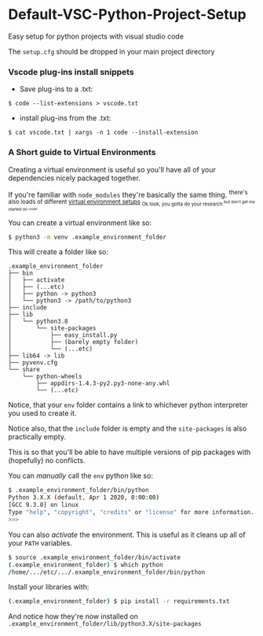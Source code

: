 # Default-VSC-Python-Project-Setup

Easy setup for python projects with visual studio code

The `setup.cfg` should be dropped in your main project directory


### Vscode plug-ins install snippets

* Save plug-ins to a .txt:

``` 
$ code --list-extensions > vscode.txt
```

* install plug-ins from the .txt:

``` 
$ cat vscode.txt | xargs -n 1 code --install-extension
```

### A Short guide to Virtual Environments

Creating a virtual environment is useful so you'll have all of your 
dependencies nicely packaged together.

If you're familiar with `node_modules` they're basically the same thing.
<sup>there's also loads of different [virtual environment setups](https://stackoverflow.com/a/41573588)
<sub>Ok look, you gotta do your research <sup>but don't get me started on <sub><sup>conda!</sup></sub>
</sup>
</sub>
</sup>

You can create a virtual environment like so:

``` bash 
$ python3 -m venv .example_environment_folder
``` 

This will create a folder like so:

```
.example_environment_folder
├── bin
│   ├── activate
│   ├── (...etc)
│   ├── python -> python3
│   └── python3 -> /path/to/python3
├── include
├── lib
│   └── python3.8
│       └── site-packages
│           ├── easy_install.py
│           ├── (barely empty folder)
│           └── (...etc)
├── lib64 -> lib
├── pyvenv.cfg
└── share
    └── python-wheels
        ├── appdirs-1.4.3-py2.py3-none-any.whl
        └── (...etc)
``` 

Notice, that your `env` folder contains a link to whichever python interpreter
you used to create it.

Notice also, that the `include` folder is empty and the `site-packages` is also
practically empty.

This is so that you'll be able to have multiple versions of pip packages with
(hopefully) no conflicts.

You can _manually_ call the `env` python like so:

```bash
$ .example_environment_folder/bin/python
Python 3.X.X (default, Apr 1 2020, 0:00:00) 
[GCC 9.3.0] on linux
Type "help", "copyright", "credits" or "license" for more information.
>>> 
```

You can also _activate_ the environment.
This is useful as it cleans up all of your `PATH` variables.

```bash
$ source .example_environment_folder/bin/activate
(.example_environment_folder) $ which python
/home/.../etc/.../.example_environment_folder/bin/python
```

Install your libraries with: 

```bash 
(.example_environment_folder) $ pip install -r requirements.txt
``` 

And notice how they're now installed on `.example_environment_folder/lib/python3.X/site-packages`

